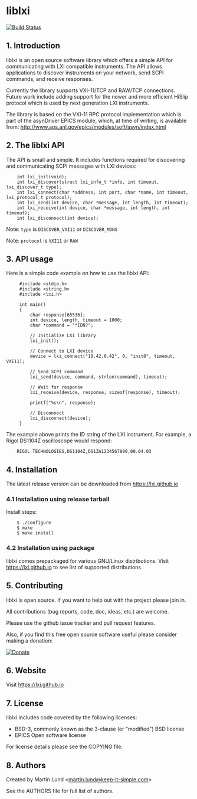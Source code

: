 # liblxi

[![Build Status](https://travis-ci.org/lxi/liblxi.svg?branch=master)](https://travis-ci.org/lxi/liblxi)

## 1. Introduction

liblxi is an open source software library which offers a simple API for
communicating with LXI compatible instruments. The API allows applications to
discover instruments on your network, send SCPI commands, and receive
responses.

Currently the library supports VXI-11/TCP and RAW/TCP connections. Future work
include adding support for the newer and more efficient HiSlip protocol which
is used by next generation LXI instruments.

The library is based on the VXI-11 RPC protocol implementation which is part of
the asynDriver EPICS module, which, at time of writing, is available from:
http://www.aps.anl.gov/epics/modules/soft/asyn/index.html


## 2. The liblxi API

The API is small and simple. It includes functions required for discovering and
communicating SCPI messages with LXI devices:
```
    int lxi_init(void);
    int lxi_discover(struct lxi_info_t *info, int timeout, lxi_discover_t type);
    int lxi_connect(char *address, int port, char *name, int timeout, lxi_protocol_t protocol);
    int lxi_send(int device, char *message, int length, int timeout);
    int lxi_receive(int device, char *message, int length, int timeout);
    int lxi_disconnect(int device);
```
Note: `type` is `DISCOVER_VXI11` or `DISCOVER_MDNS`

Note: `protocol` is `VXI11` or `RAW`


## 3. API usage

Here is a simple code example on how to use the liblxi API:

```
     #include <stdio.h>
     #include <string.h>
     #include <lxi.h>

     int main()
     {
         char response[65536];
         int device, length, timeout = 1000;
         char *command = "*IDN?";

         // Initialize LXI library
         lxi_init();

         // Connect to LXI device
         device = lxi_connect("10.42.0.42", 0, "inst0", timeout, VXI11);

         // Send SCPI command
         lxi_send(device, command, strlen(command), timeout);

         // Wait for response
         lxi_receive(device, response, sizeof(response), timeout);

         printf("%s\n", response);

         // Disconnect
         lxi_disconnect(device);
     }
```
The example above prints the ID string of the LXI instrument. For example, a
Rigol DS1104Z oscilloscope would respond:
```    
    RIGOL TECHNOLOGIES,DS1104Z,DS1ZA1234567890,00.04.03
```


## 4. Installation

The latest release version can be downloaded from https://lxi.github.io
    
### 4.1 Installation using release tarball

Install steps:
```
    $ ./configure
    $ make
    $ make install
```

### 4.2 Installation using package

liblxi comes prepackaged for various GNU/Linux distributions. Visit
https://lxi.github.io to see list of supported distributions.


## 5. Contributing

liblxi is open source. If you want to help out with the project please join in.

All contributions (bug reports, code, doc, ideas, etc.) are welcome.

Please use the github issue tracker and pull request features.

Also, if you find this free open source software useful please consider making
a donation:

[![Donate](https://www.paypal.com/en_US/i/btn/x-click-but21.gif)](https://www.paypal.me/lundmar)


## 6. Website

Visit https://lxi.github.io


## 7. License

liblxi includes code covered by the following licenses:

 * BSD-3, commonly known as the 3-clause (or "modified") BSD license
 * EPICS Open software license

For license details please see the COPYING file.


## 8. Authors

Created by Martin Lund \<martin.lund@keep-it-simple.com>

See the AUTHORS file for full list of authors.

